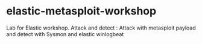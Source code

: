 # elastic-metasploit-workshop
Lab for Elastic workshop. Attack and detect : Attack with metasploit payload and detect with Sysmon and elastic winlogbeat
